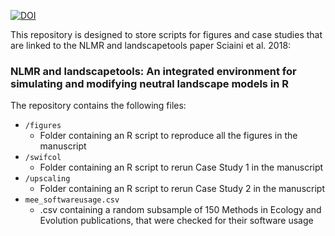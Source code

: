 [![DOI](https://zenodo.org/badge/130709876.svg)](https://zenodo.org/badge/latestdoi/130709876)

This repository is designed to store scripts for figures and case studies that are linked to the NLMR and landscapetools paper Sciaini et al. 2018:


### NLMR and landscapetools: An integrated environment for simulating and modifying neutral landscape models in R

The repository contains the following files:
- `/figures`
    - Folder containing an R script to reproduce all the figures in the manuscript
 - `/swifcol`
    - Folder containing an R script to rerun Case Study 1 in the manuscript
 - `/upscaling`
    - Folder containing an R script to rerun Case Study 2 in the manuscript
- `mee_softwareusage.csv`
  - .csv containing a random subsample of 150 Methods in Ecology and Evolution publications, that were checked for their software usage
